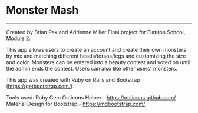 # Monster Mash
-------------
Created by Brian Pak and Adrienne Miller 
Final project for Flatiron School, Module 2.

This app allows users to create an account and create their own monsters by mix and matching different heads/torsos/legs and customizing the size and color. Monsters can be entered into a beauty contest and voted on until the admin ends the contest. Users can also like other users' monsters. 

This app was created with Ruby on Rails and Bootstrap (https://getbootstrap.com/).

Tools used: 
Ruby Gem Octicons Helper - https://octicons.github.com/
Material Design for Bootstrap - https://mdbootstrap.com/


